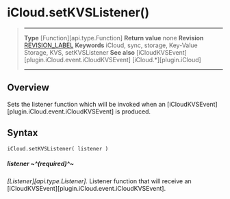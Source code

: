 # iCloud.setKVSListener()

> --------------------- ------------------------------------------------------------------------------------------
> __Type__				[Function][api.type.Function]
> __Return value__		none
> __Revision__			[REVISION_LABEL](REVISION_URL)
> __Keywords__			iCloud, sync, storage, Key-Value Storage, KVS, setKVSListener
> __See also__			[iCloudKVSEvent][plugin.iCloud.event.iCloudKVSEvent]
>						[iCloud.*][plugin.iCloud]
> --------------------- ------------------------------------------------------------------------------------------


## Overview

Sets the listener function which will be invoked when an [iCloudKVSEvent][plugin.iCloud.event.iCloudKVSEvent] is produced.


## Syntax

    iCloud.setKVSListener( listener )

##### listener ~^(required)^~
_[Listener][api.type.Listener]._ Listener function that will receive an [iCloudKVSEvent][plugin.iCloud.event.iCloudKVSEvent].
